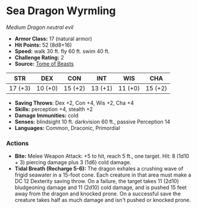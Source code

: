 # Sea Dragon Wyrmling

*Medium* *Dragon* *neutral evil*

- **Armor Class:** 17 (natural armor)
- **Hit Points:** 52 (8d8+16)
- **Speed:** walk 30 ft. fly 60 ft. swim 40 ft.
- **Challenge Rating:** 2
- **Source:** [Tome of Beasts](https://koboldpress.com/kpstore/product/tome-of-beasts-for-5th-edition-print/)

| STR | DEX | CON | INT | WIS | CHA |
| --- | --- | --- | --- | --- | --- |
| 17 (+3) | 10 (+0) | 15 (+2) | 13 (+1) | 11 (+0) | 15 (+2) |

- **Saving Throws**: Dex +2, Con +4, Wis +2, Cha +4
- **Skills:** perception +4, stealth +2
- **Damage Immunities:** cold
- **Senses:** blindsight 10 ft. darkvision 60 ft., passive Perception 14
- **Languages:** Common, Draconic, Primordial
### Actions
- **Bite:** Melee Weapon Attack: +5 to hit, reach 5 ft., one target. Hit: 8 (1d10 + 3) piercing damage plus 3 (1d6) cold damage.
- **Tidal Breath (Recharge 5-6):** The dragon exhales a crushing wave of frigid seawater in a 15-foot cone. Each creature in that area must make a DC 12 Dexterity saving throw. On a failure, the target takes 11 (2d10) bludgeoning damage and 11 (2d10) cold damage, and is pushed 15 feet away from the dragon and knocked prone. On a successful save the creature takes half as much damage and isn't pushed or knocked prone.
